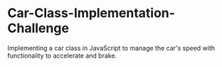 # Car-Class-Implementation-Challenge
Implementing a car class in JavaScript to manage the car's speed with functionality to accelerate and brake.
